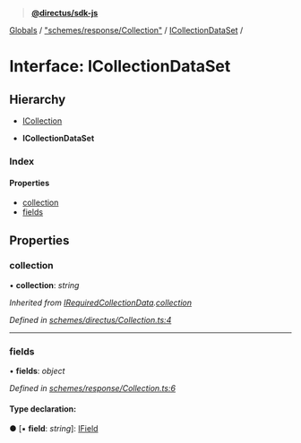 > **[@directus/sdk-js](../README.md)**

[Globals](../README.md) / ["schemes/response/Collection"](../modules/_schemes_response_collection_.md) / [ICollectionDataSet](_schemes_response_collection_.icollectiondataset.md) /

# Interface: ICollectionDataSet

## Hierarchy

  * [ICollection](_schemes_directus_collection_.icollection.md)

  * **ICollectionDataSet**

### Index

#### Properties

* [collection](_schemes_response_collection_.icollectiondataset.md#collection)
* [fields](_schemes_response_collection_.icollectiondataset.md#fields)

## Properties

###  collection

• **collection**: *string*

*Inherited from [IRequiredCollectionData](_schemes_directus_collection_.irequiredcollectiondata.md).[collection](_schemes_directus_collection_.irequiredcollectiondata.md#collection)*

*Defined in [schemes/directus/Collection.ts:4](https://github.com/janbiasi/sdk-js/blob/6d04a0b/src/schemes/directus/Collection.ts#L4)*

___

###  fields

• **fields**: *object*

*Defined in [schemes/response/Collection.ts:6](https://github.com/janbiasi/sdk-js/blob/6d04a0b/src/schemes/response/Collection.ts#L6)*

#### Type declaration:

● \[▪ **field**: *string*\]: [IField](_schemes_directus_field_.ifield.md)